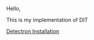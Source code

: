Hello,

This is my implementation of DIT

[Detectron Installation](https://stackoverflow.com/questions/60631933/install-detectron2-on-windows-10/72784255#72784255)

